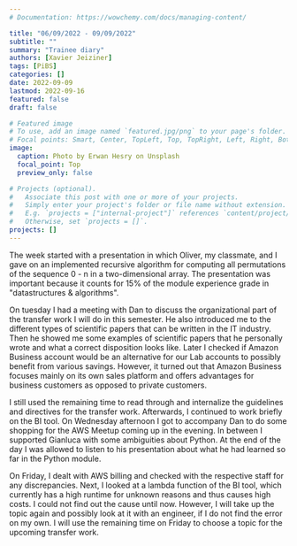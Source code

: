 ```yaml
---
# Documentation: https://wowchemy.com/docs/managing-content/

title: "06/09/2022 - 09/09/2022"
subtitle: ""
summary: "Trainee diary"
authors: [Xavier Jeiziner]
tags: [PiBS]
categories: []
date: 2022-09-09
lastmod: 2022-09-16
featured: false
draft: false

# Featured image
# To use, add an image named `featured.jpg/png` to your page's folder.
# Focal points: Smart, Center, TopLeft, Top, TopRight, Left, Right, BottomLeft, Bottom, BottomRight.
image:
  caption: Photo by Erwan Hesry on Unsplash
  focal_point: Top
  preview_only: false

# Projects (optional).
#   Associate this post with one or more of your projects.
#   Simply enter your project's folder or file name without extension.
#   E.g. `projects = ["internal-project"]` references `content/project/deep-learning/index.md`.
#   Otherwise, set `projects = []`.
projects: []
---
```


The week started with a presentation in which Oliver, my classmate, and I gave on an implemented recursive algorithm for computing all permutations of the sequence 0 - n in a two-dimensional array.
The presentation was important because it counts for 15% of the module experience grade in "datastructures & algorithms".

On tuesday I had a meeting with Dan to discuss the organizational part of the transfer work I will do in this semester. He also introduced me to the different types of scientific papers that can be written in the IT industry. Then he showed me some examples of scientific papers that he personally wrote and what a correct disposition looks like.
Later I checked if Amazon Business account would be an alternative for our Lab accounts to possibly benefit from various savings. However, it turned out that Amazon Business focuses mainly on its own sales platform and offers advantages for business customers as opposed to private customers.

I still used the remaining time to read through and internalize the guidelines and directives for the transfer work. Afterwards, I continued to work briefly on the BI tool. On Wednesday afternoon I got to accompany Dan to do some shopping for the AWS Meetup coming up in the evening. In between I supported Gianluca with some ambiguities about Python. At the end of the day I was allowed to listen to his presentation about what he had learned so far in the Python module.

On Friday, I dealt with AWS billing and checked with the respective staff for any discrepancies. Next, I looked at a lambda function of the BI tool, which currently has a high runtime for unknown reasons and thus causes high costs. I could not find out the cause until now. However, I will take up the topic again and possibly look at it with an engineer, if I do not find the error on my own.
I will use the remaining time on Friday to choose a topic for the upcoming transfer work.

</p><br>
<p></p>